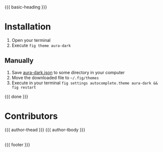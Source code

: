 {{{ basic-heading }}}

# Installation
1. Open your terminal
2. Execute `fig theme aura-dark`

## Manually
1. Save [aura-dark.json](https://raw.githubusercontent.com/daltonmenezes/aura-theme/main/packages/fig/aura-dark.json) to some directory in your computer
2. Move the downloaded file to `~/.fig/themes`
3. Execute in your terminal `fig settings autocomplete.theme aura-dark && fig restart`

{{{ done }}}

# Contributors
<table>
  <thead>
    <tr>
      {{{ author-thead }}}
    </tr>
  </thead>

  <tbody>
    <tr>
      {{{ author-tbody }}}
    </tr>
  </tbody>
</table>

{{{ footer }}}
